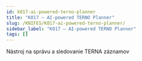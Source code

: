 ```yaml
---
id: k017-ai-powered-terno-planner
title: "K017 – AI-powered TERNO Planner"
slug: /KNIFES/K017-ai-powered-terno-planner/
sidebar_label: "K017 – AI-powered TERNO Planner"
tags: []
---
```


Nástroj na správu a sledovanie TERNA záznamov

